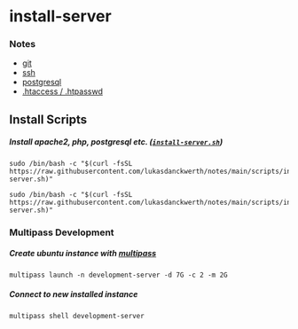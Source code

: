 # install-server

### Notes

- [git](https://github.com/lukasdanckwerth/notes/blob/main/markdown/git.md)
- [ssh](https://github.com/lukasdanckwerth/notes/blob/main/markdown/ssh.md)
- [postgresql](https://github.com/lukasdanckwerth/notes/blob/main/markdown/postgresql.md)
- [.htaccess / .htpasswd](https://github.com/lukasdanckwerth/notes/blob/main/markdown/htaccess-htpasswd.md)

## Install Scripts

##### Install apache2, php, postgresql etc. ([`install-server.sh`](https://github.com/lukasdanckwerth/notes/blob/main/scripts/install-server.sh))

```shell
sudo /bin/bash -c "$(curl -fsSL https://raw.githubusercontent.com/lukasdanckwerth/notes/main/scripts/install-server.sh)"
```


```shell
sudo /bin/bash -c "$(curl -fsSL https://raw.githubusercontent.com/lukasdanckwerth/notes/main/scripts/install-server.sh)"
```

### Multipass Development

##### Create ubuntu instance with [multipass](https://multipass.run)

```shell
multipass launch -n development-server -d 7G -c 2 -m 2G
```

##### Connect to new installed instance

```shell
multipass shell development-server
```
